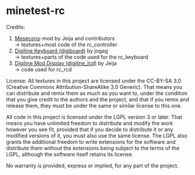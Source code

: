 # minetest-rc

Credits:

   1. [Mesecons](http://mesecons.net/)-mod by Jeija and contributors   
            -> textures+most code of the rc_controller  
   2. [Digiline Keyboard (digiboard)](https://github.com/jogag/digiline-stuff) by jogag   
            -> textures+parts of the code used for the rc_keyboard  
   3. [Digiline Mod Display (digiline_lcd)](https://github.com/minetest-mods/digilines) by Jeija   
            -> code used for rc_rcd  
    
    

License: 
All textures in this project are licensed under the CC-BY-SA 3.0 (Creative Commons Attribution-ShareAlike 3.0 Generic). That means you can distribute and remix them as much as you want to, under the condition that you give credit to the authors and the project, and that if you remix and release them, they must be under the same or similar license to this one.

All code in this project is licensed under the LGPL version 3 or later. That means you have unlimited freedom to distribute and modify the work however you see fit, provided that if you decide to distribute it or any modified versions of it, you must also use the same license. The LGPL also grants the additional freedom to write extensions for the software and distribute them without the extensions being subject to the terms of the LGPL, although the software itself retains its license.

No warranty is provided, express or implied, for any part of the project.
